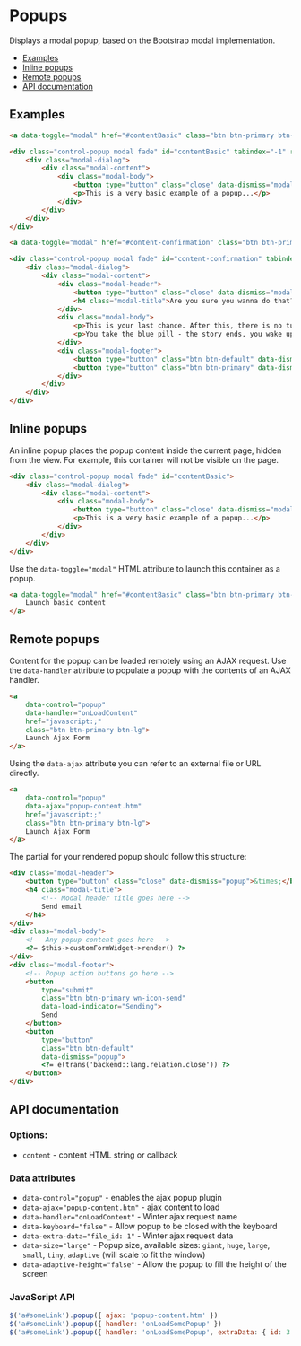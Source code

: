 # Popups

Displays a modal popup, based on the Bootstrap modal implementation.

- [Examples](#examples)
- [Inline popups](#inline-popups)
- [Remote popups](#remote-popups)
- [API documentation](#api-docs)

## Examples

```html
<a data-toggle="modal" href="#contentBasic" class="btn btn-primary btn-lg">Launch basic content</a>

<div class="control-popup modal fade" id="contentBasic" tabindex="-1" role="dialog">
    <div class="modal-dialog">
        <div class="modal-content">
            <div class="modal-body">
                <button type="button" class="close" data-dismiss="modal" aria-hidden="true">&times;</button>
                <p>This is a very basic example of a popup...</p>
            </div>
        </div>
    </div>
</div>

<a data-toggle="modal" href="#content-confirmation" class="btn btn-primary btn-lg">Launch Confirmation dialog</a>

<div class="control-popup modal fade" id="content-confirmation" tabindex="-1" role="dialog">
    <div class="modal-dialog">
        <div class="modal-content">
            <div class="modal-header">
                <button type="button" class="close" data-dismiss="modal" aria-hidden="true">&times;</button>
                <h4 class="modal-title">Are you sure you wanna do that?</h4>
            </div>
            <div class="modal-body">
                <p>This is your last chance. After this, there is no turning back.</p>
                <p>You take the blue pill - the story ends, you wake up in your bed and believe whatever you want to believe. You take the red pill - you stay in Wonderland, and I show you how deep the rabbit hole goes.</p>
            </div>
            <div class="modal-footer">
                <button type="button" class="btn btn-default" data-dismiss="modal">Blue Pill</button>
                <button type="button" class="btn btn-primary" data-dismiss="modal">Red Pill</button>
            </div>
        </div>
    </div>
</div>
```

## Inline popups

An inline popup places the popup content inside the current page, hidden from the view. For example, this container will not be visible on the page.

```html
<div class="control-popup modal fade" id="contentBasic">
    <div class="modal-dialog">
        <div class="modal-content">
            <div class="modal-body">
                <button type="button" class="close" data-dismiss="modal">&times;</button>
                <p>This is a very basic example of a popup...</p>
            </div>
        </div>
    </div>
</div>
```

Use the `data-toggle="modal"` HTML attribute to launch this container as a popup.

```html
<a data-toggle="modal" href="#contentBasic" class="btn btn-primary btn-lg">
    Launch basic content
</a>
```

## Remote popups

Content for the popup can be loaded remotely using an AJAX request. Use the `data-handler` attribute to populate a popup with the contents of an AJAX handler.

```html
<a
    data-control="popup"
    data-handler="onLoadContent"
    href="javascript:;"
    class="btn btn-primary btn-lg">
    Launch Ajax Form
</a>
```

Using the `data-ajax` attribute you can refer to an external file or URL directly.

```html
<a
    data-control="popup"
    data-ajax="popup-content.htm"
    href="javascript:;"
    class="btn btn-primary btn-lg">
    Launch Ajax Form
</a>
```

The partial for your rendered popup should follow this structure:

```html
<div class="modal-header">
    <button type="button" class="close" data-dismiss="popup">&times;</button>
    <h4 class="modal-title">
        <!-- Modal header title goes here -->
        Send email
    </h4>
</div>
<div class="modal-body">
    <!-- Any popup content goes here -->
    <?= $this->customFormWidget->render() ?>
</div>
<div class="modal-footer">
    <!-- Popup action buttons go here -->
    <button
        type="submit"
        class="btn btn-primary wn-icon-send"
        data-load-indicator="Sending">
        Send
    </button>
    <button
        type="button"
        class="btn btn-default"
        data-dismiss="popup">
        <?= e(trans('backend::lang.relation.close')) ?>
    </button>
</div>
```

## API documentation

### Options:
- `content` - content HTML string or callback

### Data attributes
- `data-control="popup"` - enables the ajax popup plugin
- `data-ajax="popup-content.htm"` - ajax content to load
- `data-handler="onLoadContent"` - Winter ajax request name
- `data-keyboard="false"` - Allow popup to be closed with the keyboard
- `data-extra-data="file_id: 1"` - Winter ajax request data
- `data-size="large"` - Popup size, available sizes: `giant`, `huge`, `large`, `small`, `tiny`, `adaptive` (will scale to fit the window)
- `data-adaptive-height="false"` - Allow the popup to fill the height of the screen

### JavaScript API

```js
$('a#someLink').popup({ ajax: 'popup-content.htm' })
$('a#someLink').popup({ handler: 'onLoadSomePopup' })
$('a#someLink').popup({ handler: 'onLoadSomePopup', extraData: { id: 3 } })
```
